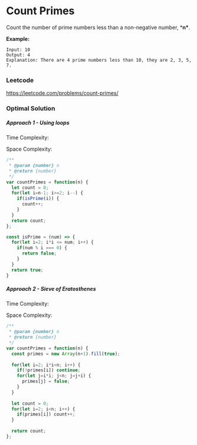 # Count Primes

Count the number of prime numbers less than a non-negative number, ***n\***.

**Example:**

```
Input: 10
Output: 4
Explanation: There are 4 prime numbers less than 10, they are 2, 3, 5, 7.
```



### Leetcode

https://leetcode.com/problems/count-primes/



### Optimal Solution

##### Approach 1 - Using loops

Time Complexity: 

Space Complexity: 

```js
/**
 * @param {number} n
 * @return {number}
 */
var countPrimes = function(n) {
  let count = 0;
  for(let i=n-1; i>=2; i--) {
    if(isPrime(i)) {
      count++;
    }
  }
  return count;
};

const isPrime = (num) => {
  for(let i=2; i*i <= num; i++) {
    if(num % i === 0) {
      return false;
    }
  }
  return true;
}
```





##### Approach 2 - Sieve of Eratosthenes

Time Complexity: 

Space Complexity: 

```js
/**
 * @param {number} n
 * @return {number}
 */
var countPrimes = function(n) {
  const primes = new Array(n+1).fill(true);
  
  for(let i=2; i*i<n; i++) {
    if(!primes[i]) continue;
    for(let j=i*i; j<n; j=j+i) {
      primes[j] = false;
    }
  }
  
  let count = 0;
  for(let i=2; i<n; i++) {
    if(primes[i]) count++;
  }
  
  return count;
};
```
